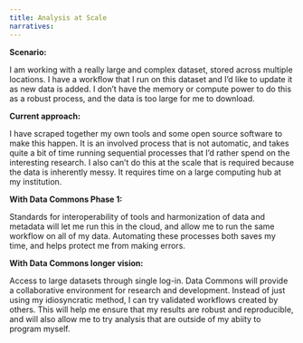 ```yaml
---
title: Analysis at Scale
narratives:
---
```


**Scenario:**

I am working with a really large and complex dataset, stored across
multiple locations.  I have a workflow that I run on this dataset and
I’d like to update it as new data is added. I don’t have the memory or
compute power to do this as a robust process, and the data is too
large for me to download.

**Current approach:**

I have scraped together my own tools and some open source software to
make this happen. It is an involved process that is not automatic, and
takes quite a bit of time running sequential processes that I’d rather
spend on the interesting research. I also can’t do this at the scale
that is required because the data is inherently messy. It requires time
on a large computing hub at my institution.

**With Data Commons Phase 1:**

Standards for interoperability of tools and harmonization of data and
metadata will let me run this in the cloud, and allow me to run the 
same workflow on all of my data. Automating these processes both saves
my time, and helps protect me from making errors.

**With Data Commons longer vision:**

Access to large datasets through single log-in. Data Commons will
provide a collaborative environment for research and development. Instead
of just using my idiosyncratic method, I can try validated workflows 
created by others. This will help me ensure that my results are robust
and reproducible, and will also allow me to try analysis that are outside
of my abiity to program myself.

